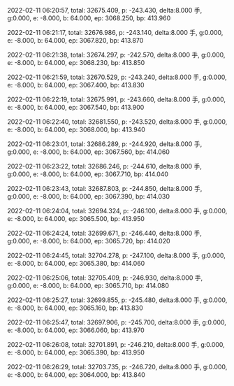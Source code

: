 2022-02-11 06:20:57, total: 32675.409, p: -243.430, delta:8.000 手, g:0.000, e: -8.000, b: 64.000, ep: 3068.250, bp: 413.960

2022-02-11 06:21:17, total: 32676.986, p: -243.140, delta:8.000 手, g:0.000, e: -8.000, b: 64.000, ep: 3067.820, bp: 413.870

2022-02-11 06:21:38, total: 32674.297, p: -242.570, delta:8.000 手, g:0.000, e: -8.000, b: 64.000, ep: 3068.230, bp: 413.850

2022-02-11 06:21:59, total: 32670.529, p: -243.240, delta:8.000 手, g:0.000, e: -8.000, b: 64.000, ep: 3067.400, bp: 413.830

2022-02-11 06:22:19, total: 32675.991, p: -243.660, delta:8.000 手, g:0.000, e: -8.000, b: 64.000, ep: 3067.540, bp: 413.900

2022-02-11 06:22:40, total: 32681.550, p: -243.520, delta:8.000 手, g:0.000, e: -8.000, b: 64.000, ep: 3068.000, bp: 413.940

2022-02-11 06:23:01, total: 32686.289, p: -244.920, delta:8.000 手, g:0.000, e: -8.000, b: 64.000, ep: 3067.560, bp: 414.060

2022-02-11 06:23:22, total: 32686.246, p: -244.610, delta:8.000 手, g:0.000, e: -8.000, b: 64.000, ep: 3067.710, bp: 414.040

2022-02-11 06:23:43, total: 32687.803, p: -244.850, delta:8.000 手, g:0.000, e: -8.000, b: 64.000, ep: 3067.390, bp: 414.030

2022-02-11 06:24:04, total: 32694.324, p: -246.100, delta:8.000 手, g:0.000, e: -8.000, b: 64.000, ep: 3065.500, bp: 413.950

2022-02-11 06:24:24, total: 32699.671, p: -246.440, delta:8.000 手, g:0.000, e: -8.000, b: 64.000, ep: 3065.720, bp: 414.020

2022-02-11 06:24:45, total: 32704.278, p: -247.100, delta:8.000 手, g:0.000, e: -8.000, b: 64.000, ep: 3065.380, bp: 414.060

2022-02-11 06:25:06, total: 32705.409, p: -246.930, delta:8.000 手, g:0.000, e: -8.000, b: 64.000, ep: 3065.710, bp: 414.080

2022-02-11 06:25:27, total: 32699.855, p: -245.480, delta:8.000 手, g:0.000, e: -8.000, b: 64.000, ep: 3065.160, bp: 413.830

2022-02-11 06:25:47, total: 32697.906, p: -245.700, delta:8.000 手, g:0.000, e: -8.000, b: 64.000, ep: 3066.060, bp: 413.970

2022-02-11 06:26:08, total: 32701.891, p: -246.210, delta:8.000 手, g:0.000, e: -8.000, b: 64.000, ep: 3065.390, bp: 413.950

2022-02-11 06:26:29, total: 32703.735, p: -246.720, delta:8.000 手, g:0.000, e: -8.000, b: 64.000, ep: 3064.000, bp: 413.840